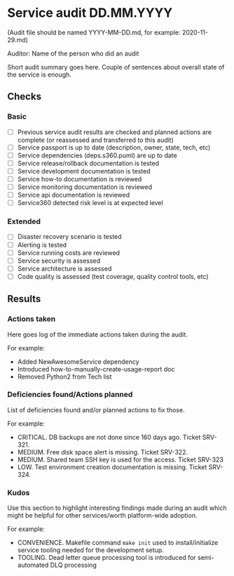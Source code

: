 # Service audit DD.MM.YYYY

(Audit file should be named YYYY-MM-DD.md, for example: 2020-11-29.md)

Auditor: Name of the person who did an audit

Short audit summary goes here. Couple of sentences about overall
state of the service is enough.

## Checks

### Basic

- [ ] Previous service audit results are checked and planned actions 
are complete (or reassessed and transferred to this audit)
- [ ] Service passport is up to date (description, owner, state, tech, etc)
- [ ] Service dependencies (deps.s360.puml) are up to date
- [ ] Service release/rollback documentation is tested
- [ ] Service development documentation is tested
- [ ] Service how-to documentation is reviewed
- [ ] Service monitoring documentation is reviewed
- [ ] Service api documentation is reviewed
- [ ] Service360 detected risk level is at expected level

### Extended

- [ ] Disaster recovery scenario is tested
- [ ] Alerting is tested
- [ ] Service running costs are reviewed
- [ ] Service security is assessed
- [ ] Service architecture is assessed
- [ ] Code quality is assessed (test coverage, quality control 
tools, etc)

## Results

### Actions taken

Here goes log of the immediate actions taken during the audit.

For example:

- Added NewAwesomeService dependency
- Introduced how-to-manually-create-usage-report doc
- Removed Python2 from Tech list 

### Deficiencies found/Actions planned

List of deficiencies found and/or planned actions to fix those.

For example:

- CRITICAL. DB backups are not done since 160 days ago. Ticket SRV-321.
- MEDIUM. Free disk space alert is missing. Ticket SRV-322.
- MEDIUM. Shared team SSH key is used for the access. Ticket SRV-323
- LOW. Test environment creation documentation is missing. Ticket SRV-324.

### Kudos

Use this section to highlight interesting findings made during an
audit which might be helpful for other services/worth platform-wide
adoption.

For example:

- CONVENIENCE. Makefile command `make init` used to install/initialize service 
tooling needed for the development setup.
- TOOLING. Dead letter queue processing tool is introduced for semi-automated
DLQ processing